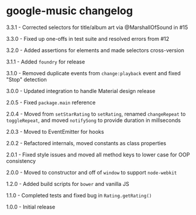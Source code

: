 # google-music changelog
3.3.1 - Corrected selectors for title/album art via @MarshallOfSound in #15

3.3.0 - Fixed up one-offs in test suite and resolved errors from #12

3.2.0 - Added assertions for elements and made selectors cross-version

3.1.1 - Added `foundry` for release

3.1.0 - Removed duplicate events from `change:playback` event and fixed "Stop" detection

3.0.0 - Updated integration to handle Material design release

2.0.5 - Fixed `package.main` reference

2.0.4 - Moved from `setStarRating` to `setRating`, renamed `changeRepeat` to `toggleRepeat`, and moved `notifySong` to provide duration in millseconds

2.0.3 - Moved to EventEmitter for hooks

2.0.2 - Refactored internals, moved constants as class properties

2.0.1 - Fixed style issues and moved all method keys to lower case for OOP consistency

2.0.0 - Moved to constructor and off of `window` to support `node-webkit`

1.2.0 - Added build scripts for `bower` and vanilla JS

1.1.0 - Completed tests and fixed bug in `Rating.getRating()`

1.0.0 - Initial release
